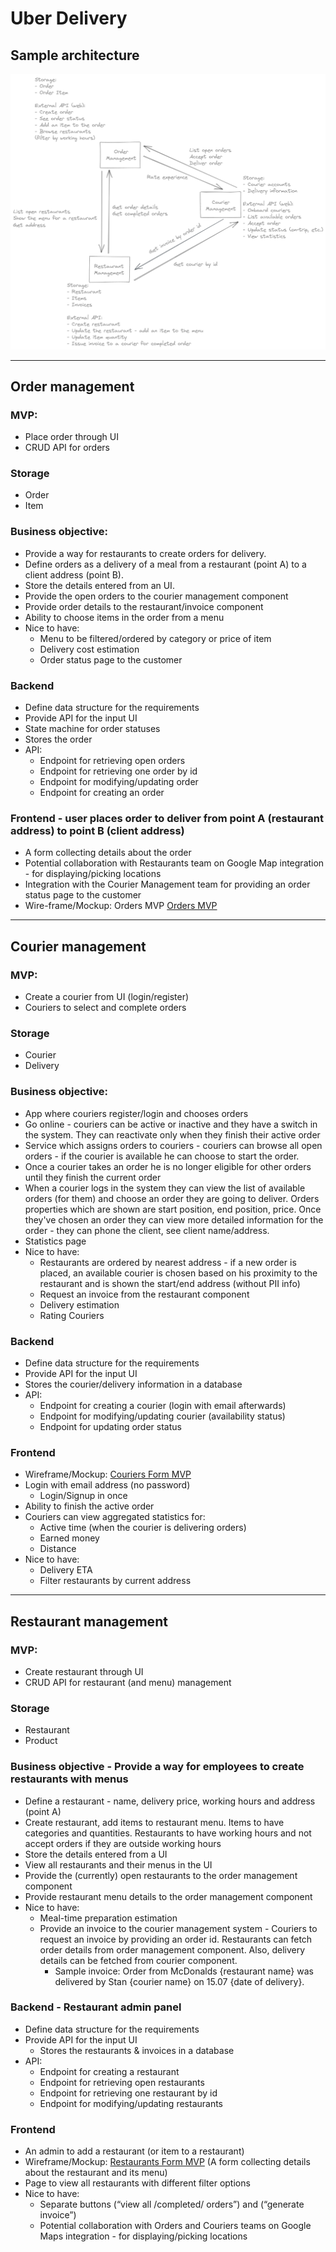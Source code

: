# Uber Delivery

## Sample architecture

![alt text](../resources/DeliveryService.png)

- - - -
## Order management

### MVP:
* Place order through UI
* CRUD API for orders
### Storage
* Order
* Item
### Business objective:
* Provide a way for restaurants to create orders for delivery.
* Define orders as a delivery of a meal from a restaurant (point A) to a client address (point B).
* Store the details entered from an UI.
* Provide the open orders to the courier management component
* Provide order details to the restaurant/invoice component
* Ability to choose items in the order from a menu
* Nice to have:
  - Menu to be filtered/ordered by category or price of item
  - Delivery cost estimation
  - Order status page to the customer
### Backend
  * Define data structure for the requirements
  * Provide API for the input UI
  * State machine for order statuses
  * Stores the order
  * API:
    - Endpoint for retrieving open orders
    - Endpoint for retrieving one order by id
    - Endpoint for modifying/updating order
    - Endpoint for creating an order
### Frontend - user places order to deliver from point A (restaurant address) to point B (client address)
  * A form collecting details about the order
  * Potential collaboration with Restaurants team on Google Map integration - for displaying/picking locations
  * Integration with the Courier Management team for providing an order status page to the customer
  * Wire-frame/Mockup: Orders MVP [Orders MVP](../resources/OrdersMVP.pdf)


- - - -
## Courier management
### MVP:
* Create a courier from UI (login/register)
* Couriers to select and complete orders
### Storage
* Courier
* Delivery
### Business objective:
* App where couriers register/login and chooses orders
* Go online - couriers can be active or inactive and they have a switch in the system. They can reactivate only when they finish their active order
* Service which assigns orders to couriers - couriers can browse all open orders - if the courier is available he can choose to start the order.
* Once a courier takes an order he is no longer eligible for other orders until they finish the current order
* When a courier logs in the system they can view the list of available orders (for them) and choose an order they are going to deliver. Orders properties which are shown are start position, end position, price. Once they've chosen an order they can view more detailed information for the order - they can phone the client, see client name/address.
* Statistics page
* Nice to have:
  - Restaurants are ordered by nearest address - if a new order is placed, an available courier is chosen based on his proximity to the restaurant and is shown the start/end address (without PII info)
  - Request an invoice from the restaurant component
  - Delivery estimation
  - Rating Couriers
### Backend
* Define data structure for the requirements
* Provide API for the input UI
* Stores the courier/delivery information in a database
* API:
    - Endpoint for creating a courier (login with email afterwards)
    - Endpoint for modifying/updating courier (availability status)
    - Endpoint for updating order status
### Frontend
  * Wireframe/Mockup: [Couriers Form MVP](../resources/CouriersMVP.pdf)
  * Login with email address (no password)
    - Login/Signup in once
  * Ability to finish the active order
  * Couriers can view aggregated statistics for:
    - Active time (when the courier is delivering orders)
    - Earned money
    - Distance
  * Nice to have:
    - Delivery ETA
    - Filter restaurants by current address

- - - -
## Restaurant management

### MVP:
* Create restaurant through UI
* CRUD API for restaurant (and menu) management
### Storage
* Restaurant
* Product
### Business objective - Provide a way for employees to create restaurants with menus
* Define a restaurant - name, delivery price, working hours and address (point A)
* Create restaurant, add items to restaurant menu. Items to have categories and quantities. Restaurants to have working hours and not accept orders if they are outside working hours
* Store the details entered from a UI
* View all restaurants and their menus in the UI
* Provide the (currently) open restaurants to the order management component
* Provide restaurant menu details to the order management component
* Nice to have:
  - Meal-time preparation estimation
  - Provide an invoice to the courier management system - Couriers to request an invoice by providing an order id. Restaurants can fetch order details from order management component. Also, delivery details can be fetched from courier component.
     - Sample invoice: Order from McDonalds {restaurant name} was delivered by Stan {courier name} on 15.07 {date of delivery}.

### Backend - Restaurant admin panel
* Define data structure for the requirements
* Provide API for the input UI
  - Stores the restaurants & invoices in a database
* API:
  - Endpoint for creating a restaurant
  - Endpoint for retrieving open restaurants
  - Endpoint for retrieving one restaurant by id
  - Endpoint for modifying/updating restaurants
### Frontend
* An admin to add a restaurant (or item to a restaurant)
* Wireframe/Mockup: [Restaurants Form MVP](../resources/RestaurantsMVP.pdf) (A form collecting details about the restaurant and its menu)
* Page to view all restaurants with different filter options
* Nice to have:
  - Separate buttons (“view all /completed/ orders”) and  (“generate invoice”)
  - Potential collaboration with Orders and Couriers teams on Google Maps integration - for displaying/picking locations
